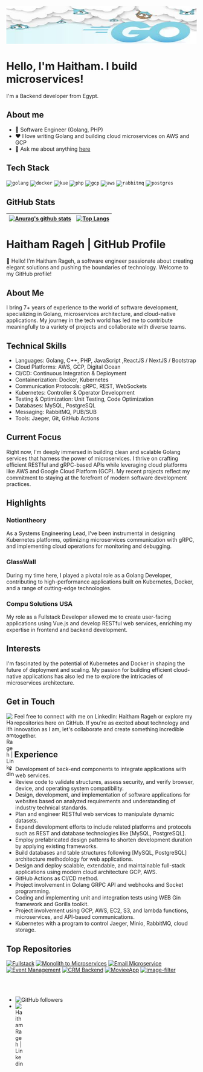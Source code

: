 <!--START_SECTION:badges-->
<!--END_SECTION:badges-->

<p align="center">
  <img width="100%" alt="Hello, I'm Haitham. I build microservices!" src="./assets/goimage.jfif" height="100px" />
</p>

# Hello, I'm Haitham. I build microservices!

I'm a Backend developer from Egypt.

## About me

- 💼 Software Engineer (Golang, PHP)
- ❤️ I love writing Golang and building cloud microservices on AWS and GCP
- 💬 Ask me about anything [here](https://github.com/haitham911/haitham911/issues)

## Tech Stack

<p float="left">
  <code><img height="20" alt="golang" src="https://github.com/haitham911/haitham911/blob/main/assets/go.png"></code>
  <code><img height="20" alt="docker" src="https://github.com/haitham911/haitham911/blob/main/assets/docker.png"></code>    
  <code><img height="20" alt="kue" src="https://github.com/haitham911/haitham911/blob/main/assets/kube.png"></code> 
  <code><img height="20" alt="php" src="https://github.com/haitham911/haitham911/blob/main/assets/php.png"></code>
  <code><img height="20" alt="gcp" src="https://github.com/haitham911/haitham911/blob/main/assets/gcp.png"></code>
  <code><img height="20" alt="aws" src="https://github.com/haitham911/haitham911/blob/main/assets/aws.png"></code>
  <code><img height="20" alt="rabbitmq" src="https://github.com/haitham911/haitham911/blob/main/assets/rabbit.png"></code>    
  <code><img height="20" alt="postgres" src="https://github.com/haitham911/haitham911/blob/main/assets/pg.png"></code>    
</p>

## GitHub Stats

| [![Anurag's github stats](https://github-readme-stats.vercel.app/api?username=haitham911&show_icons=true&include_all_commits=true&theme=buefy&hide_border=true)](https://github.com/anuraghazra/github-readme-stats) | [![Top Langs](https://github-readme-stats.vercel.app/api/top-langs/?username=haitham911&layout=compact&theme=buefy&hide_border=true)](https://github.com/anuraghazra/github-readme-stats) |
| ------------- | ------------- |

# Haitham Rageh | GitHub Profile

👋 Hello! I'm Haitham Rageh, a software engineer passionate about creating elegant solutions and pushing the boundaries of technology. Welcome to my GitHub profile!

## About Me

I bring 7+ years of experience to the world of software development, specializing in Golang, microservices architecture, and cloud-native applications. My journey in the tech world has led me to contribute meaningfully to a variety of projects and collaborate with diverse teams.
## Technical Skills
 - Languages: Golang, C++, PHP, JavaScript ,ReactJS / NextJS / Bootstrap
 - Cloud Platforms: AWS, GCP, Digital Ocean
 - CI/CD: Continuous Integration & Deployment
 - Containerization: Docker, Kubernetes
 - Communication Protocols: gRPC, REST, WebSockets
 - Kubernetes: Controller & Operator Development
 - Testing & Optimization: Unit Testing, Code Optimization
 - Databases: MySQL, PostgreSQL
 - Messaging: RabbitMQ, PUB/SUB
 - Tools: Jaeger, Git, GitHub Actions
## Current Focus

Right now, I'm deeply immersed in building clean and scalable Golang services that harness the power of microservices. I thrive on crafting efficient RESTful and gRPC-based APIs while leveraging cloud platforms like AWS and Google Cloud Platform (GCP). My recent projects reflect my commitment to staying at the forefront of modern software development practices.

## Highlights

### Notiontheory

As a Systems Engineering Lead, I've been instrumental in designing Kubernetes platforms, optimizing microservices communication with gRPC, and implementing cloud operations for monitoring and debugging.

### GlassWall

During my time here, I played a pivotal role as a Golang Developer, contributing to high-performance applications built on Kubernetes, Docker, and a range of cutting-edge technologies.

### Compu Solutions USA

My role as a Fullstack Developer allowed me to create user-facing applications using Vue.js and develop RESTful web services, enriching my expertise in frontend and backend development.

## Interests

I'm fascinated by the potential of Kubernetes and Docker in shaping the future of deployment and scaling. My passion for building efficient cloud-native applications has also led me to explore the intricacies of microservices architecture.

## Get in Touch

Feel free to connect with me on LinkedIn: Haitham Rageh <a href="https://www.linkedin.com/in/haitham-rageh-52b52a10b">
  <img align="left" alt="Haitham Rageh | Linkedin" width="21px" src="https://github.com/haitham911/haitham911.github.io/blob/main/assets/LinkedIn_icon.svg.png" />
</a> or explore my repositories here on GitHub. If you're as excited about technology and innovation as I am, let's collaborate and create something incredible together.


## Experience

- Development of back-end components to integrate applications with web services.
- Review code to validate structures, assess security, and verify browser, device, and operating system compatibility.
- Design, development, and implementation of software applications for websites based on analyzed requirements and understanding of industry technical standards.
- Plan and engineer RESTful web services to manipulate dynamic datasets.
- Expand development efforts to include related platforms and protocols such as REST and database technologies like [MySQL, PostgreSQL].
- Employ prefabricated design patterns to shorten development duration by applying existing frameworks.
- Build databases and table structures following [MySQL, PostgreSQL] architecture methodology for web applications.
- Design and deploy scalable, extendable, and maintainable full-stack applications using modern cloud architecture GCP, AWS.
- GitHub Actions as CI/CD method.
- Project involvement in Golang GRPC API and webhooks and Socket programming.
- Coding and implementing unit and integration tests using WEB Gin framework and Gorilla toolkit.
- Project involvement using GCP, AWS, EC2, S3, and lambda functions, microservices, and API-based communications.
- Kubernetes with a program to control Jaeger, Minio, RabbitMQ, cloud storage.

## Top Repositories

[![Fullstack](https://github-readme-stats.vercel.app/api/pin/?username=haitham911&repo=fullstack&theme=buefy)](https://github.com/haitham911/fullstack)
[![Monolith to Microservices](https://github-readme-stats.vercel.app/api/pin/?username=haitham911&repo=cd0354-monolith-to-microservices-project&theme=buefy)](https://github.com/haitham911/cd0354-monolith-to-microservices-project)
[![Email Microservice](https://github-readme-stats.vercel.app/api/pin/?username=haitham911&repo=email-microservice&theme=buefy)](https://github.com/haitham911/email-microservice)
[![Event Management](https://github-readme-stats.vercel.app/api/pin/?username=haitham911&repo=event-management-&theme=buefy)](https://github.com/haitham911/event-management-)
[![CRM Backend](https://github-readme-stats.vercel.app/api/pin/?username=haitham911&repo=CRM-Backend&theme=buefy)](https://github.com/haitham911/CRM-Backend)
[![MovieeApp](https://github-readme-stats.vercel.app/api/pin/?username=haitham911&repo=movieeapp&theme=buefy)](https://github.com/haitham911/movieeapp)
[![image-filter](https://github-readme-stats.vercel.app/api/pin/?username=haitham911&repo=image-filter&theme=buefy)](https://github.com/haitham911/image-filter)



<br />
<br />

- ![GitHub followers](https://img.shields.io/github/followers/haitham911)
- <a href="https://www.linkedin.com/in/haitham-rageh-52b52a10b">
  <img align="left" alt="Haitham Rageh | Linkedin" width="21px" src="https://github.com/haitham911/haitham911.github.io/blob/main/assets/LinkedIn_icon.svg.png" />
</a>
